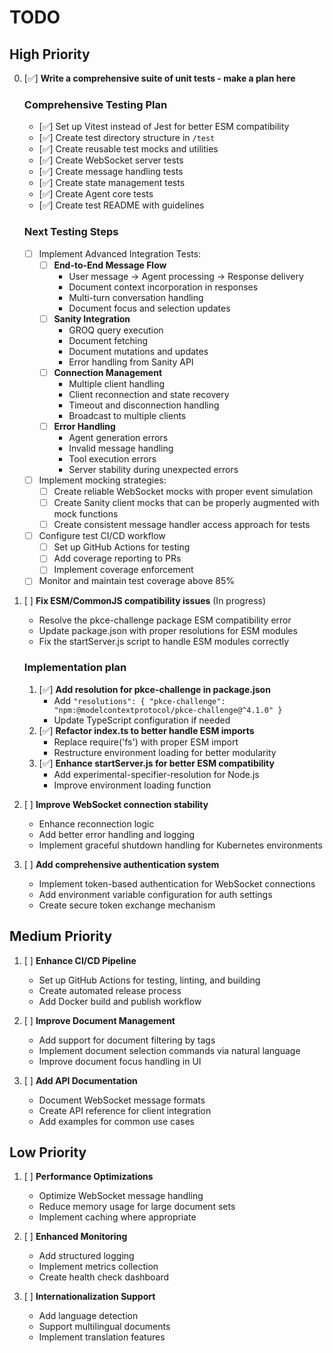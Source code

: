 # TODO

## High Priority
0. [✅] **Write a comprehensive suite of unit tests - make a plan here**

    ### Comprehensive Testing Plan
    - [✅] Set up Vitest instead of Jest for better ESM compatibility
    - [✅] Create test directory structure in `/test`
    - [✅] Create reusable test mocks and utilities
    - [✅] Create WebSocket server tests
    - [✅] Create message handling tests
    - [✅] Create state management tests
    - [✅] Create Agent core tests
    - [✅] Create test README with guidelines

    ### Next Testing Steps
    - [ ] Implement Advanced Integration Tests:
      - [ ] **End-to-End Message Flow**
        - User message -> Agent processing -> Response delivery
        - Document context incorporation in responses
        - Multi-turn conversation handling
        - Document focus and selection updates
      - [ ] **Sanity Integration**
        - GROQ query execution
        - Document fetching
        - Document mutations and updates
        - Error handling from Sanity API
      - [ ] **Connection Management**
        - Multiple client handling
        - Client reconnection and state recovery
        - Timeout and disconnection handling
        - Broadcast to multiple clients
      - [ ] **Error Handling**
        - Agent generation errors
        - Invalid message handling
        - Tool execution errors
        - Server stability during unexpected errors

    - [ ] Implement mocking strategies:
      - [ ] Create reliable WebSocket mocks with proper event simulation
      - [ ] Create Sanity client mocks that can be properly augmented with mock functions
      - [ ] Create consistent message handler access approach for tests

    - [ ] Configure test CI/CD workflow
      - [ ] Set up GitHub Actions for testing
      - [ ] Add coverage reporting to PRs
      - [ ] Implement coverage enforcement
    - [ ] Monitor and maintain test coverage above 85%

1. [ ] **Fix ESM/CommonJS compatibility issues**  (In progress)

    - Resolve the pkce-challenge package ESM compatibility error
    - Update package.json with proper resolutions for ESM modules
    - Fix the startServer.js script to handle ESM modules correctly

    ### Implementation plan
    1. [✅] **Add resolution for pkce-challenge in package.json**
         - Add `"resolutions": { "pkce-challenge": "npm:@modelcontextprotocol/pkce-challenge@^4.1.0" }`
         - Update TypeScript configuration if needed
    2. [✅] **Refactor index.ts to better handle ESM imports**
         - Replace require('fs') with proper ESM import 
         - Restructure environment loading for better modularity
    3. [✅] **Enhance startServer.js for better ESM compatibility**
         - Add experimental-specifier-resolution for Node.js
         - Improve environment loading function

2. [ ] **Improve WebSocket connection stability**

    - Enhance reconnection logic
    - Add better error handling and logging
    - Implement graceful shutdown handling for Kubernetes environments

3. [ ] **Add comprehensive authentication system**

    - Implement token-based authentication for WebSocket connections
    - Add environment variable configuration for auth settings
    - Create secure token exchange mechanism

## Medium Priority
1. [ ] **Enhance CI/CD Pipeline**

    - Set up GitHub Actions for testing, linting, and building
    - Create automated release process
    - Add Docker build and publish workflow

2. [ ] **Improve Document Management**

    - Add support for document filtering by tags
    - Implement document selection commands via natural language
    - Improve document focus handling in UI

3. [ ] **Add API Documentation**

    - Document WebSocket message formats
    - Create API reference for client integration
    - Add examples for common use cases

## Low Priority
1. [ ] **Performance Optimizations**

    - Optimize WebSocket message handling
    - Reduce memory usage for large document sets
    - Implement caching where appropriate

2. [ ] **Enhanced Monitoring**

    - Add structured logging
    - Implement metrics collection
    - Create health check dashboard

3. [ ] **Internationalization Support**

    - Add language detection
    - Support multilingual documents
    - Implement translation features 